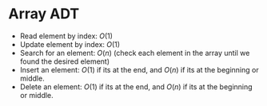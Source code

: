 # Array ADT

- Read element by index: $O(1)$
- Update element by index: $O(1)$
- Search for an element: $O(n)$ (check each element in the array until we found the desired element)
- Insert an element: $O(1)$ if its at the end, and $O(n)$ if its at the beginning or middle.
- Delete an element: $O(1)$ if its at the end, and $O(n)$ if its at the beginning or middle.
